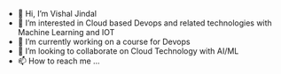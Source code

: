 - 👋 Hi, I’m Vishal Jindal
- 👀 I’m interested in Cloud based Devops and related technologies with Machine Learning and IOT
- 🌱 I’m currently working on a course for Devops
- 💞️ I’m looking to collaborate on Cloud Technology with AI/ML
- 📫 How to reach me ...

<!---
jindalvishal09/jindalvishal09 is a ✨ special ✨ repository because its `README.md` (this file) appears on your GitHub profile.
You can click the Preview link to take a look at your changes.
--->
